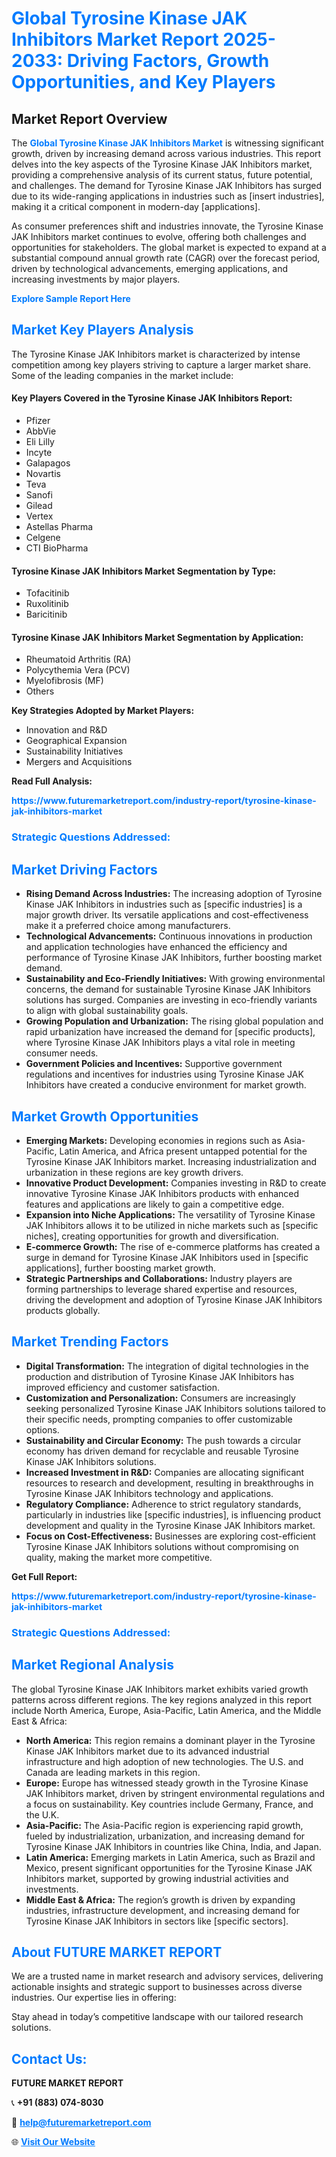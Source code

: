 <h1 style="color: #007BFF;">Global Tyrosine Kinase JAK Inhibitors Market Report 2025-2033: Driving Factors, Growth Opportunities, and Key Players</h1>

<section id="overview">
<h2>Market Report Overview</h2>
<p>The <a href="https://www.futuremarketreport.com/industry-report/tyrosine-kinase-jak-inhibitors-market" style="color: #007BFF; text-decoration: none;"><strong>Global Tyrosine Kinase JAK Inhibitors Market</strong></a> is witnessing significant growth, driven by increasing demand across various industries. This report delves into the key aspects of the Tyrosine Kinase JAK Inhibitors market, providing a comprehensive analysis of its current status, future potential, and challenges. The demand for Tyrosine Kinase JAK Inhibitors has surged due to its wide-ranging applications in industries such as [insert industries], making it a critical component in modern-day [applications].</p>
<p>As consumer preferences shift and industries innovate, the Tyrosine Kinase JAK Inhibitors market continues to evolve, offering both challenges and opportunities for stakeholders. The global market is expected to expand at a substantial compound annual growth rate (CAGR) over the forecast period, driven by technological advancements, emerging applications, and increasing investments by major players.</p>
</section>

<section id="overview">
<p><a href="https://www.futuremarketreport.com/request-sample/reportId=80377" style="color: #007BFF; text-decoration: none;"><strong>Explore Sample Report Here</strong></a></p>
</section>

<section id="key-players">
<h2 style="color: #007BFF;">Market Key Players Analysis</h2>
<p>The Tyrosine Kinase JAK Inhibitors market is characterized by intense competition among key players striving to capture a larger market share. Some of the leading companies in the market include:</p>
<h4>Key Players Covered in the Tyrosine Kinase JAK Inhibitors Report:</h4>
<ul><li>Pfizer</li><li>AbbVie</li><li>Eli Lilly</li><li>Incyte</li><li>Galapagos</li><li>Novartis</li><li>Teva</li><li>Sanofi</li><li>Gilead</li><li>Vertex</li><li>Astellas Pharma</li><li>Celgene</li><li>CTI BioPharma</li></ul>
<h4>Tyrosine Kinase JAK Inhibitors Market Segmentation by Type:</h4>
<ul><li>Tofacitinib</li><li>Ruxolitinib</li><li>Baricitinib</li></ul>

<h4>Tyrosine Kinase JAK Inhibitors Market Segmentation by Application:</h4>
<ul><li>Rheumatoid Arthritis (RA)</li><li>Polycythemia Vera (PCV)</li><li>Myelofibrosis (MF)</li><li>Others</li></ul>
<p><strong>Key Strategies Adopted by Market Players:</strong></p>
<ul>
<li>Innovation and R&D</li>
<li>Geographical Expansion</li>
<li>Sustainability Initiatives</li>
<li>Mergers and Acquisitions</li>
</ul>
</section>

<section>
<p><strong>Read Full Analysis: </strong></p><a href="https://www.futuremarketreport.com/industry-report/tyrosine-kinase-jak-inhibitors-market" style="color: #007BFF; text-decoration: none;"><strong>https://www.futuremarketreport.com/industry-report/tyrosine-kinase-jak-inhibitors-market</strong></a>
<h3 style="color: #007BFF;">Strategic Questions Addressed:</h3>
</section>

<section id="driving-factors">
<h2 style="color: #007BFF;">Market Driving Factors</h2>
<ul>
<li><strong>Rising Demand Across Industries:</strong> The increasing adoption of Tyrosine Kinase JAK Inhibitors in industries such as [specific industries] is a major growth driver. Its versatile applications and cost-effectiveness make it a preferred choice among manufacturers.</li>
<li><strong>Technological Advancements:</strong> Continuous innovations in production and application technologies have enhanced the efficiency and performance of Tyrosine Kinase JAK Inhibitors, further boosting market demand.</li>
<li><strong>Sustainability and Eco-Friendly Initiatives:</strong> With growing environmental concerns, the demand for sustainable Tyrosine Kinase JAK Inhibitors solutions has surged. Companies are investing in eco-friendly variants to align with global sustainability goals.</li>
<li><strong>Growing Population and Urbanization:</strong> The rising global population and rapid urbanization have increased the demand for [specific products], where Tyrosine Kinase JAK Inhibitors plays a vital role in meeting consumer needs.</li>
<li><strong>Government Policies and Incentives:</strong> Supportive government regulations and incentives for industries using Tyrosine Kinase JAK Inhibitors have created a conducive environment for market growth.</li>
</ul>
</section>

<section id="growth-opportunities">
<h2 style="color: #007BFF;">Market Growth Opportunities</h2>
<ul>
<li><strong>Emerging Markets:</strong> Developing economies in regions such as Asia-Pacific, Latin America, and Africa present untapped potential for the Tyrosine Kinase JAK Inhibitors market. Increasing industrialization and urbanization in these regions are key growth drivers.</li>
<li><strong>Innovative Product Development:</strong> Companies investing in R&D to create innovative Tyrosine Kinase JAK Inhibitors products with enhanced features and applications are likely to gain a competitive edge.</li>
<li><strong>Expansion into Niche Applications:</strong> The versatility of Tyrosine Kinase JAK Inhibitors allows it to be utilized in niche markets such as [specific niches], creating opportunities for growth and diversification.</li>
<li><strong>E-commerce Growth:</strong> The rise of e-commerce platforms has created a surge in demand for Tyrosine Kinase JAK Inhibitors used in [specific applications], further boosting market growth.</li>
<li><strong>Strategic Partnerships and Collaborations:</strong> Industry players are forming partnerships to leverage shared expertise and resources, driving the development and adoption of Tyrosine Kinase JAK Inhibitors products globally.</li>
</ul>
</section>

<section id="trending-factors">
<h2 style="color: #007BFF;">Market Trending Factors</h2>
<ul>
<li><strong>Digital Transformation:</strong> The integration of digital technologies in the production and distribution of Tyrosine Kinase JAK Inhibitors has improved efficiency and customer satisfaction.</li>
<li><strong>Customization and Personalization:</strong> Consumers are increasingly seeking personalized Tyrosine Kinase JAK Inhibitors solutions tailored to their specific needs, prompting companies to offer customizable options.</li>
<li><strong>Sustainability and Circular Economy:</strong> The push towards a circular economy has driven demand for recyclable and reusable Tyrosine Kinase JAK Inhibitors solutions.</li>
<li><strong>Increased Investment in R&D:</strong> Companies are allocating significant resources to research and development, resulting in breakthroughs in Tyrosine Kinase JAK Inhibitors technology and applications.</li>
<li><strong>Regulatory Compliance:</strong> Adherence to strict regulatory standards, particularly in industries like [specific industries], is influencing product development and quality in the Tyrosine Kinase JAK Inhibitors market.</li>
<li><strong>Focus on Cost-Effectiveness:</strong> Businesses are exploring cost-efficient Tyrosine Kinase JAK Inhibitors solutions without compromising on quality, making the market more competitive.</li>
</ul>
</section>

<section>
<p><strong>Get Full Report: </strong></p><a href="https://www.futuremarketreport.com/industry-report/tyrosine-kinase-jak-inhibitors-market" style="color: #007BFF; text-decoration: none;"><strong>https://www.futuremarketreport.com/industry-report/tyrosine-kinase-jak-inhibitors-market</strong></a>
<h3 style="color: #007BFF;">Strategic Questions Addressed:</h3>
</section>


<section id="regional-analysis">
<h2 style="color: #007BFF;">Market Regional Analysis</h2>
<p>The global Tyrosine Kinase JAK Inhibitors market exhibits varied growth patterns across different regions. The key regions analyzed in this report include North America, Europe, Asia-Pacific, Latin America, and the Middle East & Africa:</p>
<ul>
<li><strong>North America:</strong> This region remains a dominant player in the Tyrosine Kinase JAK Inhibitors market due to its advanced industrial infrastructure and high adoption of new technologies. The U.S. and Canada are leading markets in this region.</li>
<li><strong>Europe:</strong> Europe has witnessed steady growth in the Tyrosine Kinase JAK Inhibitors market, driven by stringent environmental regulations and a focus on sustainability. Key countries include Germany, France, and the U.K.</li>
<li><strong>Asia-Pacific:</strong> The Asia-Pacific region is experiencing rapid growth, fueled by industrialization, urbanization, and increasing demand for Tyrosine Kinase JAK Inhibitors in countries like China, India, and Japan.</li>
<li><strong>Latin America:</strong> Emerging markets in Latin America, such as Brazil and Mexico, present significant opportunities for the Tyrosine Kinase JAK Inhibitors market, supported by growing industrial activities and investments.</li>
<li><strong>Middle East & Africa:</strong> The region’s growth is driven by expanding industries, infrastructure development, and increasing demand for Tyrosine Kinase JAK Inhibitors in sectors like [specific sectors].</li>
</ul>
</section>

<footer>
<h2 style="color: #007BFF;">About FUTURE MARKET REPORT</h2>
<p>We are a trusted name in market research and advisory services, delivering actionable insights and strategic support to businesses across diverse industries. Our expertise lies in offering:</p>

<p>Stay ahead in today’s competitive landscape with our tailored research solutions.</p>

<h2 style="color: #007BFF;">Contact Us:</h2>
<p><strong>FUTURE MARKET REPORT</strong></p>
<p>📞 <strong>+91 (883) 074-8030</strong></p>
<p>📧 <strong><a href="mailto:help@futuremarketreport.com" style="color: #007BFF;">help@futuremarketreport.com</a></strong></p>
<p>🌐 <strong><a href="https://www.futuremarketreport.com/" style="color: #007BFF;">Visit Our Website</a></strong></p>
</footer>